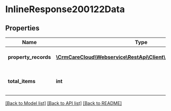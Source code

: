 # InlineResponse200122Data

## Properties
Name | Type | Description | Notes
------------ | ------------- | ------------- | -------------
**property_records** | [**\CrmCareCloud\Webservice\RestApi\Client\Model\PropertyRecord[]**](PropertyRecord.md) | List of property records | [optional] 
**total_items** | **int** | Count of all found store property records | [optional] 

[[Back to Model list]](../../README.md#documentation-for-models) [[Back to API list]](../../README.md#documentation-for-api-endpoints) [[Back to README]](../../README.md)

